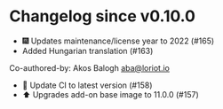 # Changelog since v0.10.0
- 🎆 Updates maintenance/license year to 2022 (#165) 
- Added Hungarian translation (#163)

Co-authored-by: Akos Balogh <aba@loriot.io> 
- 🚀 Update CI to latest version (#158) 
- ⬆️ Upgrades add-on base image to 11.0.0 (#157) 
